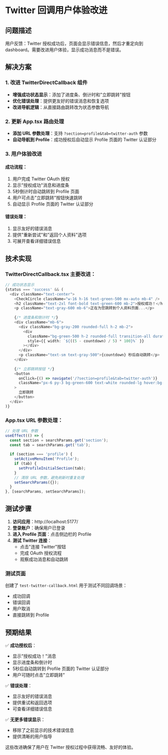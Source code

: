 # Twitter 回调用户体验改进

## 问题描述
用户反馈：Twitter 授权成功后，页面会显示错误信息，然后才重定向到 dashboard。需要改进用户体验，显示成功消息而不是错误。

## 解决方案

### 1. 改进 TwitterDirectCallback 组件
- **增强成功状态显示**：添加了进度条、倒计时和"立即跳转"按钮
- **优化错误处理**：提供更友好的错误消息和恢复选项
- **改进导航逻辑**：从直接路由跳转改为状态参数导航

### 2. 更新 App.tsx 路由处理
- **添加 URL 参数处理**：支持 `?section=profile&tab=twitter-auth` 参数
- **自动导航到 Profile**：成功授权后自动显示 Profile 页面的 Twitter 认证部分

### 3. 用户体验改进

#### 成功流程：
1. 用户完成 Twitter OAuth 授权
2. 显示"授权成功"消息和进度条
3. 5秒倒计时自动跳转到 Profile 页面
4. 用户可点击"立即跳转"按钮快速跳转
5. 自动显示 Profile 页面的 Twitter 认证部分

#### 错误处理：
1. 显示友好的错误消息
2. 提供"重新尝试"和"返回个人资料"选项
3. 可展开查看详细错误信息

## 技术实现

### TwitterDirectCallback.tsx 主要改进：
```typescript
// 成功状态显示
{status === 'success' && (
  <div className="text-center">
    <CheckCircle className="w-16 h-16 text-green-500 mx-auto mb-4" />
    <h2 className="text-2xl font-bold text-green-600 mb-2">授权成功！</h2>
    <p className="text-gray-600 mb-6">正在为您跳转到个人资料页面...</p>
    
    {/* 进度条和倒计时 */}
    <div className="mb-6">
      <div className="bg-gray-200 rounded-full h-2 mb-2">
        <div 
          className="bg-green-500 h-2 rounded-full transition-all duration-1000"
          style={{ width: `${((5 - countdown) / 5) * 100}%` }}
        ></div>
      </div>
      <p className="text-sm text-gray-500">{countdown} 秒后自动跳转</p>
    </div>
    
    {/* 立即跳转按钮 */}
    <button
      onClick={() => navigate('/?section=profile&tab=twitter-auth')}
      className="px-6 py-3 bg-green-600 text-white rounded-lg hover:bg-green-700 transition-colors"
    >
      立即跳转
    </button>
  </div>
)}
```

### App.tsx URL 参数处理：
```typescript
// 处理 URL 参数
useEffect(() => {
  const section = searchParams.get('section');
  const tab = searchParams.get('tab');
  
  if (section === 'profile') {
    setActiveMenuItem('Profile');
    if (tab) {
      setProfileInitialSection(tab);
    }
    // 清除 URL 参数，避免刷新时重复处理
    setSearchParams({});
  }
}, [searchParams, setSearchParams]);
```

## 测试步骤

1. **访问应用**：http://localhost:5177/
2. **登录账户**：确保用户已登录
3. **进入 Profile 页面**：点击侧边栏的 Profile
4. **测试 Twitter 连接**：
   - 点击"连接 Twitter"按钮
   - 完成 OAuth 授权流程
   - 观察成功消息和自动跳转

### 测试页面
创建了 `test-twitter-callback.html` 用于测试不同回调场景：
- 成功回调
- 错误回调  
- 用户取消
- 直接跳转到 Profile

## 预期结果

✅ **成功授权后**：
- 显示"授权成功！"消息
- 显示进度条和倒计时
- 5秒后自动跳转到 Profile 页面的 Twitter 认证部分
- 用户可随时点击"立即跳转"

✅ **错误处理**：
- 显示友好的错误消息
- 提供重试和返回选项
- 可查看详细错误信息

✅ **无更多错误显示**：
- 移除了之前显示的技术错误信息
- 提供清晰的用户指导

这些改进确保了用户在 Twitter 授权过程中获得流畅、友好的体验。